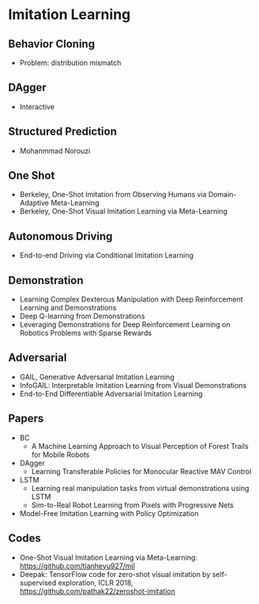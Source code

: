 # Imitation Learning

## Behavior Cloning
- Problem: distribution mismatch

## DAgger
- Interactive

## Structured Prediction
- Mohanmmad Norouzi

## One Shot
- Berkeley, One-Shot Imitation from Observing Humans via Domain-Adaptive Meta-Learning
- Berkeley, One-Shot Visual Imitation Learning via Meta-Learning

## Autonomous Driving
- End-to-end Driving via Conditional Imitation Learning

## Demonstration
- Learning Complex Dexterous Manipulation with Deep Reinforcement Learning and Demonstrations
- Deep Q-learning from Demonstrations
- Leveraging Demonstrations for Deep Reinforcement Learning on Robotics Problems with Sparse Rewards

## Adversarial
- GAIL, Generative Adversarial Imitation Learning
- InfoGAIL: Interpretable Imitation Learning from Visual Demonstrations
- End-to-End Differentiable Adversarial Imitation Learning

## Papers
- BC
	- A Machine Learning Approach to Visual Perception of Forest Trails for Mobile Robots
- DAgger
	- Learning Transferable Policies for Monocular Reactive MAV Control
- LSTM
	- Learning real manipulation tasks from virtual demonstrations using LSTM
	- Sim-to-Real Robot Learning from Pixels with Progressive Nets
- Model-Free Imitation Learning with Policy Optimization

## Codes
- One-Shot Visual Imitation Learning via Meta-Learning: https://github.com/tianheyu927/mil
- Deepak: TensorFlow code for zero-shot visual imitation by self-supervised exploration, ICLR 2018, https://github.com/pathak22/zeroshot-imitation